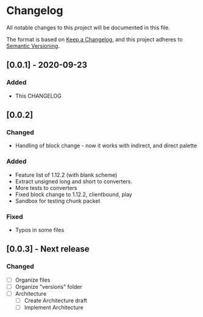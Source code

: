 # Changelog
All notable changes to this project will be documented in this file.

The format is based on [Keep a Changelog](https://keepachangelog.com/en/1.0.0/),
and this project adheres to [Semantic Versioning](https://semver.org/spec/v2.0.0.html).

## [0.0.1] - 2020-09-23
### Added
- This CHANGELOG

## [0.0.2] 
### Changed
- Handling of block change - now it works with indirect, and direct palette 

### Added
- Feature list of 1.12.2 (with blank scheme)
- Extract unsigned long and short to converters.
- More tests to converters
- Fixed block change to 1.12.2, clientbound, play
- Sandbox for testing chunk packet
### Fixed
- Typos in some files

## [0.0.3] - Next release
### Changed
- [ ] Organize files
- [ ] Organize "versions" folder
- [ ] Architecture
  - [ ] Create Architecture draft
  - [ ] Implement Architecture
